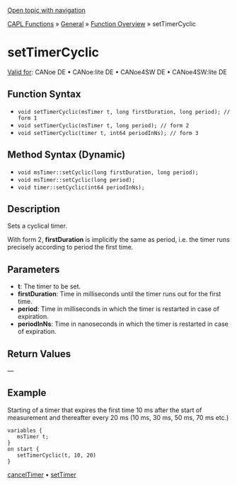 [Open topic with navigation](../../../../../CANoeDEFamily.htm#Topics/CAPLFunctions/Other/Functions/CAPLfunctionSetTimerCyclic.md)

[CAPL Functions](../../CAPLfunctions.md) » [General](../CAPLGeneralStartPage.md) » [Function Overview](../CAPLfunctionsGeneralOverview.md) » setTimerCyclic

# setTimerCyclic

[Valid for](../../../Shared/FeatureAvailability.md): CANoe DE • CANoe:lite DE • CANoe4SW DE • CANoe4SW:lite DE

## Function Syntax

- `void setTimerCyclic(msTimer t, long firstDuration, long period); // form 1`
- `void setTimerCyclic(msTimer t, long period); // form 2`
- `void setTimerCyclic(timer t, int64 periodInNs); // form 3`

## Method Syntax (Dynamic)

- `void msTimer::setCyclic(long firstDuration, long period);`
- `void msTimer::setCyclic(long period);`
- `void timer::setCyclic(int64 periodInNs);`

## Description

Sets a cyclical timer.

With form 2, **firstDuration** is implicitly the same as period, i.e. the timer runs precisely according to period the first time.

## Parameters

- **t**: The timer to be set.
- **firstDuration**: Time in milliseconds until the timer runs out for the first time.
- **period**: Time in milliseconds in which the timer is restarted in case of expiration.
- **periodInNs**: Time in nanoseconds in which the timer is restarted in case of expiration.

## Return Values

—

## Example

Starting of a timer that expires the first time 10 ms after the start of measurement and thereafter every 20 ms (10 ms, 30 ms, 50 ms, 70 ms etc.)

```plaintext
variables {
   msTimer t;
}
on start {
   setTimerCyclic(t, 10, 20)
}
```

[cancelTimer](CAPLfunctionCancelTimer.md) • [setTimer](CAPLfunctionSetTimer.md)
